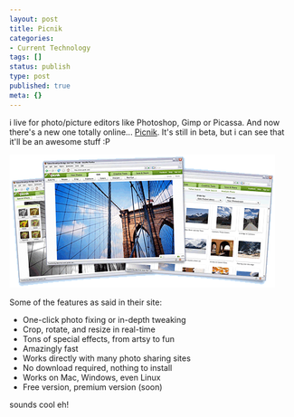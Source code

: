 ```yaml
---
layout: post
title: Picnik
categories:
- Current Technology
tags: []
status: publish
type: post
published: true
meta: {}
---
```

i live for photo/picture editors like Photoshop, Gimp or Picassa. And now there's a new one totally online... [Picnik](http://www.picnik.com/). It's still in beta, but i can see that it'll be an awesome stuff :P

![](/img/screenshots.gif)

Some of the features as said in their site:

- One-click photo fixing or in-depth tweaking
- Crop, rotate, and resize in real-time
- Tons of special effects, from artsy to fun
- Amazingly fast
- Works directly with many photo sharing sites
- No download required, nothing to install
- Works on Mac, Windows, even Linux
- Free version, premium version (soon)

sounds cool eh!
